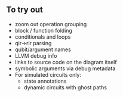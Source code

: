 ## To try out

- zoom out operation grouping
- block / function folding
- conditionals and loops
- qir->rir parsing
- qubit/argument names
- LLVM debug info
- links to source code on the diagram itself
- symbolic arguments via debug metadata
- For simulated circuits only:
  - state annotations
  - dynamic circuits with ghost paths

